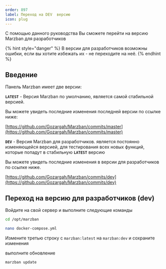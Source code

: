 ```yaml
---
order: 897
label: Переход на DEV  версию
icon: plug
---
```


С помощью данного руководства Вы сможете перейти на версию Marzban для разработчиков

{% hint style="danger" %}
В версии для разработчиков возможны ошибки, если вы хотите избежать их - не переходите на неё.
{% endhint %}

## Введение <a href="#intro" id="intro"></a>

Панель Marzban имеет две версии:

**`LATEST`** - Версия Marzban по умолчанию, является самой стабильной версией. &#x20;

Вы можете увидеть последние изменения последней версии по ссылке ниже:

[https://github.com/Gozargah/Marzban/commits/master](https://github.com/Gozargah/Marzban/commits/master)

**`DEV`** - Версия Marzban для разработчиков.  является постоянно изменяющейся версией, для тестирования всех новых функций, которые попадут в стабильную **`LATEST`** версию

Вы можете увидеть последние изменения в версии для разработчиков по ссылке ниже.

[https://github.com/Gozargah/Marzban/commits/dev](https://github.com/Gozargah/Marzban/commits/dev)

## Переход на версию для разработчиков (dev) <a href="#change-version" id="change-version"></a>

Войдите на свой сервер и выполните следующие команды

```bash
cd /opt/marzban
```

```bash
nano docker-compose.yml
```

Измените третью строку с `marzban:latest` на `marzban:dev`  и сохраните изменения

выполните обновление

```bash
marzban update 
```
